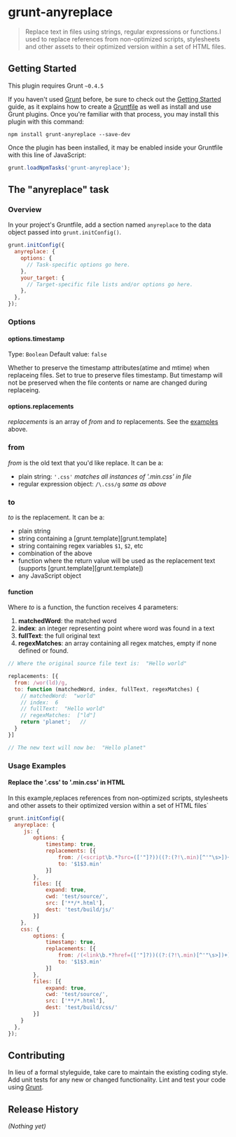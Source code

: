 # grunt-anyreplace

> Replace text in files using strings, regular expressions or functions.I used to replace references from non-optimized scripts, stylesheets and other assets to their optimized version within a set of HTML files.

## Getting Started
This plugin requires Grunt `~0.4.5`

If you haven't used [Grunt](http://gruntjs.com/) before, be sure to check out the [Getting Started](http://gruntjs.com/getting-started) guide, as it explains how to create a [Gruntfile](http://gruntjs.com/sample-gruntfile) as well as install and use Grunt plugins. Once you're familiar with that process, you may install this plugin with this command:

```shell
npm install grunt-anyreplace --save-dev
```

Once the plugin has been installed, it may be enabled inside your Gruntfile with this line of JavaScript:

```js
grunt.loadNpmTasks('grunt-anyreplace');
```

## The "anyreplace" task

### Overview
In your project's Gruntfile, add a section named `anyreplace` to the data object passed into `grunt.initConfig()`.

```js
grunt.initConfig({
  anyreplace: {
    options: {
      // Task-specific options go here.
    },
    your_target: {
      // Target-specific file lists and/or options go here.
    },
  },
});
```

### Options

#### options.timestamp
Type: `Boolean`
Default value: `false`

Whether to preserve the timestamp attributes(atime and mtime) when replaceing files. Set to true to preserve files timestamp. But timestamp will not be preserved when the file contents or name are changed during replaceing.

#### options.replacements

*replacements* is an array of *from* and *to* replacements. See the
[examples](#usage) above.


### from

*from* is the old text that you'd like replace. It can be a:

- plain string: `'.css'` *matches all instances of '.min.css' in file*
- regular expression object:  `/\.css/g` *same as above*


### to

*to* is the replacement. It can be a:

- plain string
- string containing a [grunt.template][grunt.template]
- string containing regex variables `$1`, `$2`, etc
- combination of the above
- function where the return value will be used as the replacement text (supports
[grunt.template][grunt.template])
- any JavaScript object


#### function
Where *to* is a function, the function receives 4 parameters:

1. **matchedWord**:  the matched word
2. **index**:  an integer representing point where word was found in a text
3. **fullText**:  the full original text
4. **regexMatches**:  an array containing all regex matches, empty if none
defined or found.


```javascript
// Where the original source file text is:  "Hello world"

replacements: [{
  from: /wor(ld)/g,
  to: function (matchedWord, index, fullText, regexMatches) {
    // matchedWord:  "world"
    // index:  6
    // fullText:  "Hello world"
    // regexMatches:  ["ld"]
    return 'planet';   //
  }
}]

// The new text will now be:  "Hello planet"
```

### Usage Examples

#### Replace the '.css' to '.min.css' in HTML
In this example,replaces references from non-optimized scripts, stylesheets and other assets to their optimized version within a set of HTML files`

```js
grunt.initConfig({
  anyreplace: {
     js: {
        options: {
            timestamp: true,
            replacements: [{
                from: /(<script\b.*?src=(['"]?))((?:(?!\.min)[^'"\s>])+)(?=\.js\2)/g,
                to: '$1$3.min'
            }]
        },
        files: [{
            expand: true,
            cwd: 'test/source/',
            src: ['**/*.html'],
            dest: 'test/build/js/'
        }]
    },
    css: {
        options: {
            timestamp: true,
            replacements: [{
                from: /(<link\b.*?href=(['"]?))((?:(?!\.min)[^'"\s>])+)(?=\.css\2)/g,
                to: '$1$3.min'
            }]
        },
        files: [{
            expand: true,
            cwd: 'test/source/',
            src: ['**/*.html'],
            dest: 'test/build/css/'
        }]
    }
  },
});
```



## Contributing
In lieu of a formal styleguide, take care to maintain the existing coding style. Add unit tests for any new or changed functionality. Lint and test your code using [Grunt](http://gruntjs.com/).

## Release History
_(Nothing yet)_

